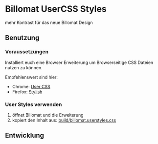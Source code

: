 # Billomat UserCSS Styles

mehr Kontrast für das neue Billomat Design

## Benutzung

### Voraussetzungen
Installiert euch eine Browser Erweiterung um Browserseitige CSS Dateien nutzen zu können.

Empfehlenswert sind hier:

* Chrome: [User CSS](https://chrome.google.com/webstore/detail/user-css/okpjlejfhacmgjkmknjhadmkdbcldfcb/ "User CSS")
* Firefox: [Stylish](https://addons.mozilla.org/de/firefox/addon/stylish/)

### User Styles verwenden

1. öffnet Billomat und die Erweiterung
2. kopiert den Inhalt aus: [build/billomat.userstyles.css](https://github.com/StefanS-O/billomat-userstyles-css/blob/master/build/billomat.userstyles.css)

## Entwicklung
